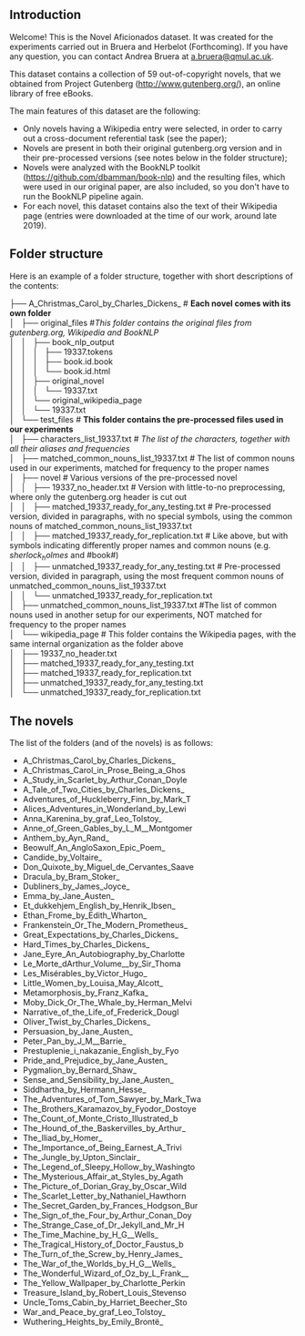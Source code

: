 ## Introduction

Welcome! This is the Novel Aficionados dataset. It was created for the experiments carried out in Bruera and Herbelot (Forthcoming). If you have any question, you can contact Andrea Bruera at a.bruera@qmul.ac.uk. 

This dataset contains a collection of 59 out-of-copyright novels, that we obtained from Project Gutenberg (http://www.gutenberg.org/), an online library of free eBooks. 

The main features of this dataset are the following:

- Only novels having a Wikipedia entry were selected, in order to carry out a cross-document referential task (see the paper);
- Novels are present in both their original gutenberg.org version and in their pre-processed versions (see notes below in the folder structure);
- Novels were analyzed with the BookNLP toolkit (https://github.com/dbamman/book-nlp) and the resulting files, which were used in our original paper, are also included, so you don't have to run the BookNLP pipeline again.
- For each novel, this dataset contains also the text of their Wikipedia page (entries were downloaded at the time of our work, around late 2019).

## Folder structure

Here is an example of a folder structure, together with short descriptions of the contents:

├── A\_Christmas\_Carol\_by\_Charles\_Dickens_                       # __Each novel comes with its own folder__  
│   ├── original_files                        #*This folder contains the original files from gutenberg.org, Wikipedia and BookNLP*  
│   │   ├── book\_nlp\_output  
│   │   │   ├── 19337.tokens  
│   │   │   ├── book.id.book  
│   │   │   └── book.id.html  
│   │   ├── original\_novel  
│   │   │   └── 19337.txt  
│   │   └── original\_wikipedia\_page  
│   │       └── 19337.txt  
│   └── test\_files                        # **This folder contains the pre-processed files used in our experiments**  
│       ├── characters\_list\_19337.txt                        # _The list of the characters, together with all their aliases and frequencies_  
│       ├── matched\_common\_nouns\_list\_19337.txt                        # The list of common nouns used in our experiments, matched for frequency to the proper names  
│       ├── novel                        # Various versions of the pre-processed novel  
│       │   ├── 19337_no_header.txt                        # Version with little-to-no preprocessing, where only the gutenberg.org header is cut out  
│       │   ├── matched_19337_ready_for_any_testing.txt                        # Pre-processed version, divided in paragraphs, with no special symbols, using the common nouns of matched_common_nouns_list_19337.txt  
│       │   ├── matched_19337_ready_for_replication.txt                        # Like above, but with symbols indicating differently proper names and common nouns (e.g. $sherlock_holmes$ and #book#)  
│       │   ├── unmatched_19337_ready_for_any_testing.txt                        # Pre-processed version, divided in paragraph, using the most frequent common nouns of unmatched_common_nouns_list_19337.txt  
│       │   └── unmatched_19337_ready_for_replication.txt  
│       ├── unmatched_common_nouns_list_19337.txt                        #The list of common nouns used in another setup for our experiments, NOT matched for frequency to the proper names  
│       └── wikipedia_page                        # This folder contains the Wikipedia pages, with the same internal organization as the folder above  
│           ├── 19337_no_header.txt  
│           ├── matched_19337_ready_for_any_testing.txt  
│           ├── matched_19337_ready_for_replication.txt  
│           ├── unmatched_19337_ready_for_any_testing.txt  
│           └── unmatched_19337_ready_for_replication.txt  

## The novels

The list of the folders (and of the novels) is as follows:

* A_Christmas_Carol_by_Charles_Dickens_
* A_Christmas_Carol_in_Prose_Being_a_Ghos
* A_Study_in_Scarlet_by_Arthur_Conan_Doyle
* A_Tale_of_Two_Cities_by_Charles_Dickens_
* Adventures_of_Huckleberry_Finn_by_Mark_T
* Alices_Adventures_in_Wonderland_by_Lewi
* Anna_Karenina_by_graf_Leo_Tolstoy_
* Anne_of_Green_Gables_by_L_M__Montgomer
* Anthem_by_Ayn_Rand_
* Beowulf_An_AngloSaxon_Epic_Poem_
* Candide_by_Voltaire_
* Don_Quixote_by_Miguel_de_Cervantes_Saave
* Dracula_by_Bram_Stoker_
* Dubliners_by_James_Joyce_
* Emma_by_Jane_Austen_
* Et_dukkehjem_English_by_Henrik_Ibsen_
* Ethan_Frome_by_Edith_Wharton_
* Frankenstein_Or_The_Modern_Prometheus_
* Great_Expectations_by_Charles_Dickens_
* Hard_Times_by_Charles_Dickens_
* Jane_Eyre_An_Autobiography_by_Charlotte
* Le_Morte_dArthur_Volume__by_Sir_Thoma
* Les_Misérables_by_Victor_Hugo_
* Little_Women_by_Louisa_May_Alcott_
* Metamorphosis_by_Franz_Kafka_
* Moby_Dick_Or_The_Whale_by_Herman_Melvi
* Narrative_of_the_Life_of_Frederick_Dougl
* Oliver_Twist_by_Charles_Dickens_
* Persuasion_by_Jane_Austen_
* Peter_Pan_by_J_M__Barrie_
* Prestuplenie_i_nakazanie_English_by_Fyo
* Pride_and_Prejudice_by_Jane_Austen_
* Pygmalion_by_Bernard_Shaw_
* Sense_and_Sensibility_by_Jane_Austen_
* Siddhartha_by_Hermann_Hesse_
* The_Adventures_of_Tom_Sawyer_by_Mark_Twa
* The_Brothers_Karamazov_by_Fyodor_Dostoye
* The_Count_of_Monte_Cristo_Illustrated_b
* The_Hound_of_the_Baskervilles_by_Arthur_
* The_Iliad_by_Homer_
* The_Importance_of_Being_Earnest_A_Trivi
* The_Jungle_by_Upton_Sinclair_
* The_Legend_of_Sleepy_Hollow_by_Washingto
* The_Mysterious_Affair_at_Styles_by_Agath
* The_Picture_of_Dorian_Gray_by_Oscar_Wild
* The_Scarlet_Letter_by_Nathaniel_Hawthorn
* The_Secret_Garden_by_Frances_Hodgson_Bur
* The_Sign_of_the_Four_by_Arthur_Conan_Doy
* The_Strange_Case_of_Dr_Jekyll_and_Mr_H
* The_Time_Machine_by_H_G__Wells_
* The_Tragical_History_of_Doctor_Faustus_b
* The_Turn_of_the_Screw_by_Henry_James_
* The_War_of_the_Worlds_by_H_G__Wells_
* The_Wonderful_Wizard_of_Oz_by_L_Frank__
* The_Yellow_Wallpaper_by_Charlotte_Perkin
* Treasure_Island_by_Robert_Louis_Stevenso
* Uncle_Toms_Cabin_by_Harriet_Beecher_Sto
* War_and_Peace_by_graf_Leo_Tolstoy_
* Wuthering_Heights_by_Emily_Brontë_
